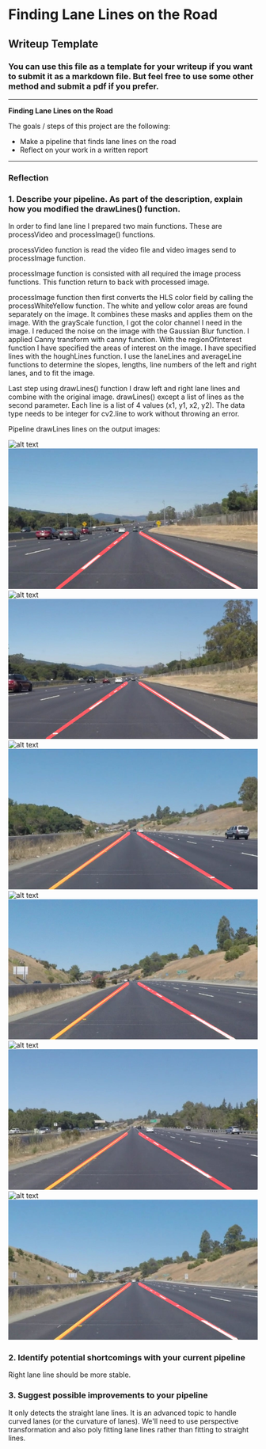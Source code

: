 # **Finding Lane Lines on the Road** 

## Writeup Template

### You can use this file as a template for your writeup if you want to submit it as a markdown file. But feel free to use some other method and submit a pdf if you prefer.

---

**Finding Lane Lines on the Road**

The goals / steps of this project are the following:
* Make a pipeline that finds lane lines on the road
* Reflect on your work in a written report

---

[//]: # (Image References)

[whiteCurve]: ./test_images/solidWhiteCurve.jpg "solidWhiteCurve - original"
[whiteCurveOutput]: ./test_images/output/solidWhiteCurve.jpg "solidWhiteCurve - output"
[whiteRight]: ./test_images/solidWhiteRight.jpg "solidWhiteRight - original"
[whiteRightOutput]: ./test_images/output/solidWhiteRight.jpg "solidWhiteRight - output"
[yellowCurve]: ./test_images/solidYellowCurve.jpg "solidYellowCurve - original"
[yellowCurveOutput]: ./test_images/output/solidYellowCurve.jpg "solidYellowCurve - output"
[yellowCurve2]: ./test_images/solidYellowCurve2.jpg "solidYellowCurve2 - original"
[yellowCurve2Output]: ./test_images/output/solidYellowCurve2.jpg "solidYellowCurve2 - output"
[yellowLeft]: ./test_images/solidYellowLeft.jpg "solidYellowLeft - original"
[yellowLeftOutput]: ./test_images/output/solidYellowLeft.jpg "solidYellowLeft - output"
[whiteSwitch]: ./test_images/whiteCarLaneSwitch.jpg "whiteCarLaneSwitch - original"
[whiteSwitchOutput]: ./test_images/output/whiteCarLaneSwitch.jpg "whiteCarLaneSwitch - output"


### Reflection

### 1. Describe your pipeline. As part of the description, explain how you modified the drawLines() function.

In order to find lane line I prepared two main functions. These are processVideo and processImage() functions. 

processVideo function is read the video file and video images send to processImage function.

processImage function is consisted with all required the image process functions.
This function return to back with processed image.

processImage function then first converts the HLS color field by calling the processWhiteYellow function. The white and yellow color areas are found separately on the image. It combines these masks and applies them on the image. With the grayScale function, I got the color channel I need in the image. I reduced the noise on the image with the Gaussian Blur function. I applied Canny transform with canny function. With the regionOfInterest function I have specified the areas of interest on the image. I have specified lines with the houghLines function. I use the laneLines and averageLine functions to determine the slopes, lengths, line numbers of the left and right lanes, and to fit the image.

Last step using drawLines() function I draw left and right lane lines and combine with the original image.
drawLines() except a list of lines as the second parameter. Each line is a list of 4 values (x1, y1, x2, y2). The data type needs to be integer for cv2.line to work without throwing an error.

Pipeline drawLines lines on the output images:

![alt text][whiteCurve]
![alt text][whiteCurveOutput]
![alt text][whiteRight]
![alt text][whiteRightOutput]
![alt text][yellowCurve]
![alt text][yellowCurveOutput]
![alt text][yellowCurve2]
![alt text][yellowCurve2Output]
![alt text][yellowLeft]
![alt text][yellowLeftOutput]
![alt text][whiteSwitch]
![alt text][whiteSwitchOutput]

### 2. Identify potential shortcomings with your current pipeline

Right lane line should be more stable.

### 3. Suggest possible improvements to your pipeline

It only detects the straight lane lines. It is an advanced topic to handle curved lanes (or the curvature of lanes). We'll need to use perspective transformation and also poly fitting lane lines rather than fitting to straight lines.
